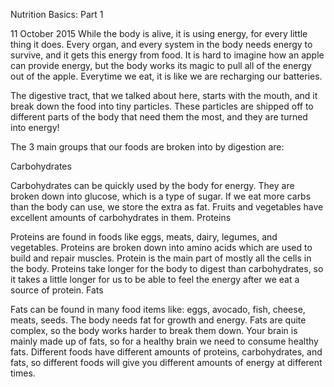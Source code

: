 Nutrition Basics: Part 1

11 October 2015
While the body is alive, it is using energy, for every little thing it does. Every organ, and every system in the body needs energy to survive, and it gets this energy from food. It is hard to imagine how an apple can provide energy, but the body works its magic to pull all of the energy out of the apple. Everytime we eat, it is like we are recharging our batteries.

The digestive tract, that we talked about here, starts with the mouth, and it break down the food into tiny particles. These particles are shipped off to different parts of the body that need them the most, and they are turned into energy!

The 3 main groups that our foods are broken into by digestion are:

Carbohydrates

Carbohydrates can be quickly used by the body for energy.
They are broken down into glucose, which is a type of sugar.
If we eat more carbs than the body can use, we store the extra as fat.
Fruits and vegetables have excellent amounts of carbohydrates in them.
Proteins

Proteins are found in foods like eggs, meats, dairy, legumes, and vegetables.
Proteins are broken down into amino acids which are used to build and repair muscles.
Protein is the main part of mostly all the cells in the body.
Proteins take longer for the body to digest than carbohydrates, so it takes a little longer for us to be able to feel the energy after we eat a source of protein.
Fats

Fats can be found in many food items like: eggs, avocado, fish, cheese, meats, seeds.
The body needs fat for growth and energy.
Fats are quite complex, so the body works harder to break them down.
Your brain is mainly made up of fats, so for a healthy brain we need to consume healthy fats.
Different foods have different amounts of proteins, carbohydrates, and fats, so different foods will give you different amounts of energy at different times.

